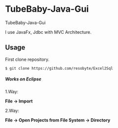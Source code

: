 # TubeBaby-Java-Gui
TubeBaby-Java-Gui

I use JavaFx, Jdbc with MVC Architecture.

## Usage ##
<p>First clone repository.</p>
<code>$ git clone https://github.com/resobyte/Excel2Sql</code>
<h5>Works on Eclipse</h5>
<p>1.Way:</p>
<b>File -> Import</b>
<p>2.Way:</p>
<b>File -> Open Projects from File System -> Directory</b>
